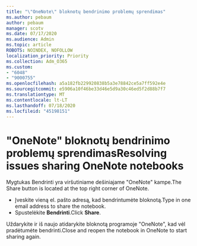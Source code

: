```yaml
---
title: "\"OneNote\" bloknotų bendrinimo problemų sprendimas"
ms.author: pebaum
author: pebaum
manager: scotv
ms.date: 07/17/2020
ms.audience: Admin
ms.topic: article
ROBOTS: NOINDEX, NOFOLLOW
localization_priority: Priority
ms.collection: Adm_O365
ms.custom:
- "6048"
- "9000755"
ms.openlocfilehash: a5a182fb229920838b5a3e78842ce5a7ff592e4e
ms.sourcegitcommit: e5906a10f46be33d46e5d9a30c46ed5f2d88b7f7
ms.translationtype: MT
ms.contentlocale: lt-LT
ms.lasthandoff: 07/18/2020
ms.locfileid: "45198151"
---
```

# <a name="resolving-issues-sharing-onenote-notebooks"></a><span data-ttu-id="0b90f-102">"OneNote" bloknotų bendrinimo problemų sprendimas</span><span class="sxs-lookup"><span data-stu-id="0b90f-102">Resolving issues sharing OneNote notebooks</span></span>

<span data-ttu-id="0b90f-103">Mygtukas Bendrinti yra viršutiniame dešiniajame "OneNote" kampe.</span><span class="sxs-lookup"><span data-stu-id="0b90f-103">The Share button is located at the top right corner of OneNote.</span></span>

- <span data-ttu-id="0b90f-104">Įveskite vieną el. pašto adresą, kad bendrintumėte bloknotą.</span><span class="sxs-lookup"><span data-stu-id="0b90f-104">Type in one email address to share the notebook.</span></span>
- <span data-ttu-id="0b90f-105">Spustelėkite **Bendrinti**.</span><span class="sxs-lookup"><span data-stu-id="0b90f-105">Click  **Share**.</span></span>

<span data-ttu-id="0b90f-106">Uždarykite ir iš naujo atidarykite bloknotą programoje "OneNote", kad vėl pradėtumėte bendrinti.</span><span class="sxs-lookup"><span data-stu-id="0b90f-106">Close and reopen the notebook in OneNote to start sharing again.</span></span>